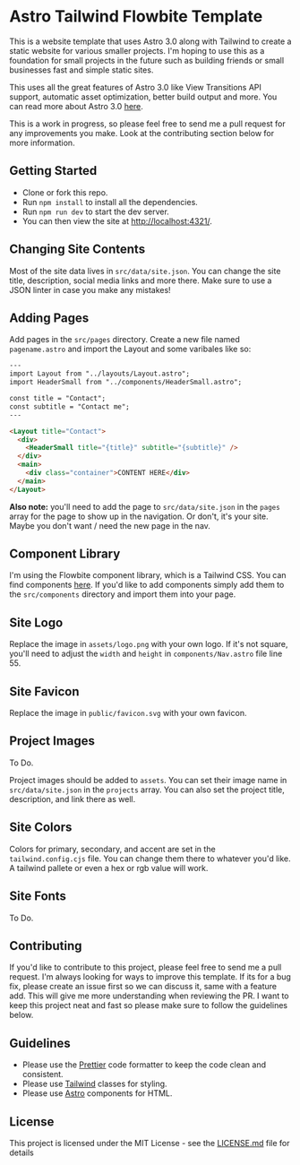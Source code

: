# Astro Tailwind Flowbite Template

This is a website template that uses Astro 3.0 along with Tailwind to create a static website for various smaller projects. I'm hoping to use this as a foundation for small projects in the future such as building friends or small businesses fast and simple static sites.

This uses all the great features of Astro 3.0 like View Transitions API support, automatic asset optimization, better build output and more. You can read more about Astro 3.0 [here](https://astro.build/blog/astro-3).

This is a work in progress, so please feel free to send me a pull request for any improvements you make. Look at the contributing section below for more information.

## Getting Started

- Clone or fork this repo.
- Run `npm install` to install all the dependencies.
- Run `npm run dev` to start the dev server.
- You can then view the site at [http://localhost:4321/](http://localhost:4321/).

## Changing Site Contents

Most of the site data lives in `src/data/site.json`. You can change the site title, description, social media links and more there. Make sure to use a JSON linter in case you make any mistakes!

## Adding Pages

Add pages in the `src/pages` directory. Create a new file named `pagename.astro` and import the Layout and some varibales like so:

```html
---
import Layout from "../layouts/Layout.astro";
import HeaderSmall from "../components/HeaderSmall.astro";

const title = "Contact";
const subtitle = "Contact me";
---

<Layout title="Contact">
  <div>
    <HeaderSmall title="{title}" subtitle="{subtitle}" />
  </div>
  <main>
    <div class="container">CONTENT HERE</div>
  </main>
</Layout>
```

**Also note:** you'll need to add the page to `src/data/site.json` in the `pages` array for the page to show up in the navigation. Or don't, it's your site. Maybe you don't want / need the new page in the nav.

## Component Library

I'm using the Flowbite component library, which is a Tailwind CSS. You can find components [here](https://flowbite.com/docs/components/accordion/). If you'd like to add components simply add them to the `src/components` directory and import them into your page.

## Site Logo

Replace the image in `assets/logo.png` with your own logo. If it's not square, you'll need to adjust the `width` and `height` in `components/Nav.astro` file line 55.

## Site Favicon

Replace the image in `public/favicon.svg` with your own favicon.

## Project Images

To Do.

Project images should be added to `assets`. You can set their image name in `src/data/site.json` in the `projects` array. You can also set the project title, description, and link there as well.

## Site Colors

Colors for primary, secondary, and accent are set in the `tailwind.config.cjs` file. You can change them there to whatever you'd like. A tailwind pallete or even a hex or rgb value will work.

## Site Fonts

To Do.

## Contributing

If you'd like to contribute to this project, please feel free to send me a pull request. I'm always looking for ways to improve this template. If its for a bug fix, please create an issue first so we can discuss it, same with a feature add. This will give me more understanding when reviewing the PR. I want to keep this project neat and fast so please make sure to follow the guidelines below.

## Guidelines

- Please use the [Prettier](https://prettier.io/) code formatter to keep the code clean and consistent.
- Please use [Tailwind](https://tailwindcss.com/) classes for styling.
- Please use [Astro](https://astro.build/) components for HTML.

## License

This project is licensed under the MIT License - see the [LICENSE.md](LICENSE.md) file for details
